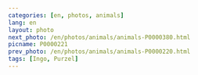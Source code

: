 ```yaml
---
categories: [en, photos, animals]
lang: en
layout: photo
next_photo: /en/photos/animals/animals-P0000380.html
picname: P0000221
prev_photo: /en/photos/animals/animals-P0000220.html
tags: [Ingo, Purzel]
---
```


